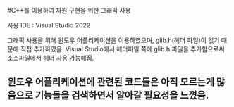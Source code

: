#C++를 이용하여 차원 구현을 위한 그래픽 사용

사용 IDE : Visual Studio 2022

그래픽 사용을 위해 윈도우 어플리케이션을 이용하였으며, glib.h(헤더 파일)이 없기 때문에 직접 추가하였음. 
Visual Studio에서 헤더파일 쪽에 glib.h 파일을 추가함으로써 소스파일에서 헤더 사용 가능해짐.

윈도우 어플리케이션에 관련된 코드들은 아직 모르는게 많음으로 기능들을 검색하면서 알아갈 필요성을 느꼈음.
--------------------------------------------------------------------------------------------------

